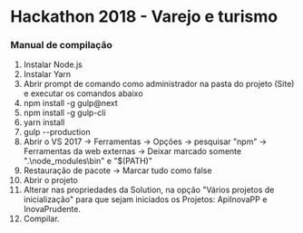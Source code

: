 # Hackathon 2018 - Varejo e turismo

### Manual de compilação

1. Instalar Node.js
2. Instalar Yarn
3. Abrir prompt de comando como administrador na pasta do projeto (Site) e executar os comandos abaixo
4. npm install -g gulp@next
5. npm install -g gulp-cli
6. yarn install
7. gulp --production
8. Abrir o VS 2017 -> Ferramentas -> Opções -> pesquisar "npm" -> Ferramentas da web externas -> Deixar marcado somente ".\node_modules\bin" e "$(PATH)"
9. Restauração de pacote -> Marcar tudo como false
10. Abrir o projeto
11. Alterar nas propriedades da Solution, na opção "Vários projetos de inicialização" para que sejam iniciados os Projetos: ApiInovaPP e InovaPrudente.
12. Compilar.
